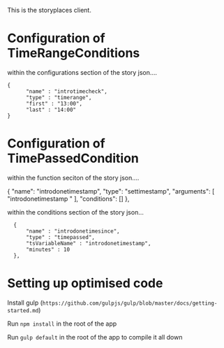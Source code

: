 This is the storyplaces client.


Configuration of TimeRangeConditions
====================================

within the configurations section of the story json....

```
{
      "name" : "introtimecheck",
      "type" : "timerange",
      "first" : "13:00",
      "last" : "14:00" 
}
```

Configuration of TimePassedCondition
====================================

within the function seciton of the story json....

{
      "name": "introdonetimestamp",
      "type": "settimestamp",
      "arguments": [
        "introdonetimestamp "
      ],
      "conditions": []
},


within the conditions section of the story json...

```
  {
      "name" : "introdonetimesince",
      "type" : "timepassed",
      "tsVariableName" : "introdonetimestamp",
      "minutes" : 10 
  },
```

Setting up optimised code
=========================

Install gulp (`https://github.com/gulpjs/gulp/blob/master/docs/getting-started.md`)

Run `npm install` in the root of the app

Run `gulp default` in the root of the app to compile it all down
